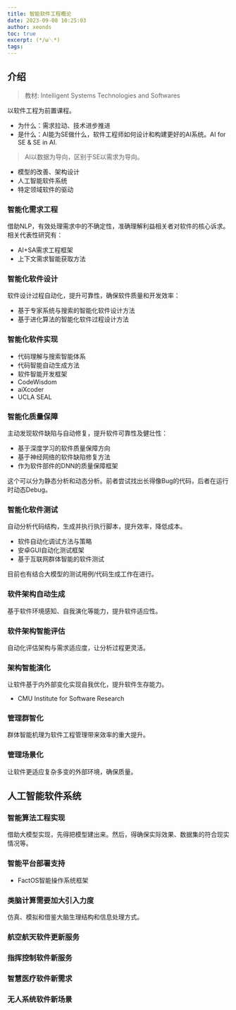 ```yaml
---
title: 智能软件工程概论
date: 2023-09-08 10:25:03
author: xeonds
toc: true
excerpt: (*/ω＼*)
tags:
---
```


## 介绍

> 教材: Intelligent Systems Technologies and Softwares

以软件工程为前置课程。

- 为什么：需求拉动、技术进步推进
- 是什么：AI能为SE做什么，软件工程师如何设计和构建更好的AI系统。AI for SE & SE in AI.

> AI以数据为导向，区别于SE以需求为导向。

- 模型的改善、架构设计
- 人工智能软件系统
- 特定领域软件的驱动

### 智能化需求工程

借助NLP，有效处理需求中的不确定性，准确理解利益相关者对软件的核心诉求。相关代表性研究有：

- AI+SA需求工程框架
- 上下文需求智能获取方法

### 智能化软件设计

软件设计过程自动化，提升可靠性，确保软件质量和开发效率：

- 基于专家系统与搜索的智能化软件设计方法
- 基于进化算法的智能化软件过程设计方法

### 智能化软件实现

- 代码理解与搜索智能体系
- 代码智能自动生成方法
- 软件智能开发框架
- CodeWisdom
- aiXcoder
- UCLA SEAL

### 智能化质量保障

主动发现软件缺陷与自动修复，提升软件可靠性及健壮性：

- 基于深度学习的软件质量保障方向
- 基于神经网络的软件缺陷修复方法
- 作为软件部件的DNN的质量保障框架

这个可以分为静态分析和动态分析。前者尝试找出长得像Bug的代码，后者在运行时动态Debug。

### 智能化软件测试

自动分析代码结构，生成并执行执行脚本，提升效率，降低成本。

- 软件自动化调试方法与策略
- 安卓GUI自动化测试框架
- 基于互联网群体智能的软件测试

目前也有结合大模型的测试用例/代码生成工作在进行。

### 软件架构自动生成

基于软件环境感知、自我演化等能力，提升软件适应性。

### 软件架构智能评估

自动化评估架构与需求适应度，让分析过程更灵活。

### 架构智能演化

让软件基于内外部变化实现自我优化，提升软件生存能力。

- CMU Institute for Software Research

### 管理群智化

群体智能机理为软件工程管理带来效率的重大提升。

### 管理场景化

让软件更适应复杂多变的外部环境，确保质量。

## 人工智能软件系统

### 智能算法工程实现

借助大模型实现，先得把模型建出来。然后，得确保实际效果、数据集的符合现实情况等。

### 智能平台部署支持

- FactOS智能操作系统框架

### 类脑计算需要加大引入力度

仿真、模拟和借鉴大脑生理结构和信息处理方式。

### 航空航天软件更新服务

### 指挥控制软件新服务

### 智慧医疗软件新需求

### 无人系统软件新场景

